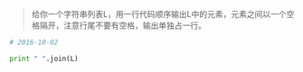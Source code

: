 > 	给你一个字符串列表L，用一行代码顺序输出L中的元素，元素之间以一个空格隔开，注意行尾不要有空格，输出单独占一行。
> 
``` python
# 2016-10-02

print " ".join(L)
```